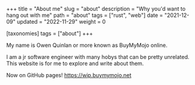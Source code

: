 +++
title = "About me"
slug = "about"
description = "Why you'd want to hang out with me"
path = "about"
tags = ["rust", "web"]
date = "2021-12-09"
updated = "2022-11-29"
weight = 0

[taxonomies]
tags = ["about"]
+++

My name is Owen Quinlan or more known as BuyMyMojo online.

I am a jr software engineer with many hobys that can be pretty unrelated. This website is for me to explore and write about them.

Now on GitHub pages! <https://wip.buymymojo.net>
